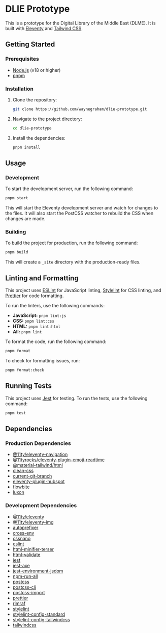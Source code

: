 # DLIE Prototype

This is a prototype for the Digital Library of the Middle East (DLME). It is built with [Eleventy](https://www.11ty.dev/) and [Tailwind CSS](https://tailwindcss.com/).

## Getting Started

### Prerequisites

- [Node.js](https://nodejs.org/) (v18 or higher)
- [pnpm](https://pnpm.io/)

### Installation

1.  Clone the repository:
    ```bash
    git clone https://github.com/waynegraham/dlie-prototype.git
    ```
2.  Navigate to the project directory:
    ```bash
    cd dlie-prototype
    ```
3.  Install the dependencies:
    ```bash
    pnpm install
    ```

## Usage

### Development

To start the development server, run the following command:

```bash
pnpm start
```

This will start the Eleventy development server and watch for changes to the files. It will also start the PostCSS watcher to rebuild the CSS when changes are made.

### Building

To build the project for production, run the following command:

```bash
pnpm build
```

This will create a `_site` directory with the production-ready files.

## Linting and Formatting

This project uses [ESLint](https://eslint.org/) for JavaScript linting, [Stylelint](https://stylelint.io/) for CSS linting, and [Prettier](https://prettier.io/) for code formatting.

To run the linters, use the following commands:

- **JavaScript:** `pnpm lint:js`
- **CSS:** `pnpm lint:css`
- **HTML:** `pnpm lint:html`
- **All:** `pnpm lint`

To format the code, run the following command:

```bash
pnpm format
```

To check for formatting issues, run:

```bash
pnpm format:check
```

## Running Tests

This project uses [Jest](https://jestjs.io/) for testing. To run the tests, use the following command:

```bash
pnpm test
```

## Dependencies

### Production Dependencies

- [@11ty/eleventy-navigation](https://www.11ty.dev/docs/plugins/navigation/)
- [@11tyrocks/eleventy-plugin-emoji-readtime](https://github.com/5t3ph/eleventy-plugin-emoji-readtime)
- [@material-tailwind/html](https://www.material-tailwind.com/)
- [clean-css](https://github.com/clean-css/clean-css)
- [current-git-branch](https://github.com/sindresorhus/current-git-branch)
- [eleventy-plugin-hubspot](https://github.com/hubspot/eleventy-plugin-hubspot)
- [flowbite](https://flowbite.com/)
- [luxon](https://moment.github.io/luxon/)

### Development Dependencies

- [@11ty/eleventy](https://www.11ty.dev/)
- [@11ty/eleventy-img](https://www.11ty.dev/docs/plugins/image/)
- [autoprefixer](https://github.com/postcss/autoprefixer)
- [cross-env](https://github.com/kentcdodds/cross-env)
- [cssnano](https://cssnano.co/)
- [eslint](https://eslint.org/)
- [html-minifier-terser](https://github.com/terser/html-minifier-terser)
- [html-validate](https://html-validate.org/)
- [jest](https://jestjs.io/)
- [jest-axe](https://github.com/nickcolley/jest-axe)
- [jest-environment-jsdom](https://github.com/jest-community/jest-environment-jsdom)
- [npm-run-all](https://github.com/mysticatea/npm-run-all)
- [postcss](https://postcss.org/)
- [postcss-cli](https://github.com/postcss/postcss-cli)
- [postcss-import](https://github.com/postcss/postcss-import)
- [prettier](https://prettier.io/)
- [rimraf](https://github.com/isaacs/rimraf)
- [stylelint](https://stylelint.io/)
- [stylelint-config-standard](https://github.com/stylelint/stylelint-config-standard)
- [stylelint-config-tailwindcss](https://github.com/intellicode/stylelint-config-tailwindcss)
- [tailwindcss](https://tailwindcss.com/)

